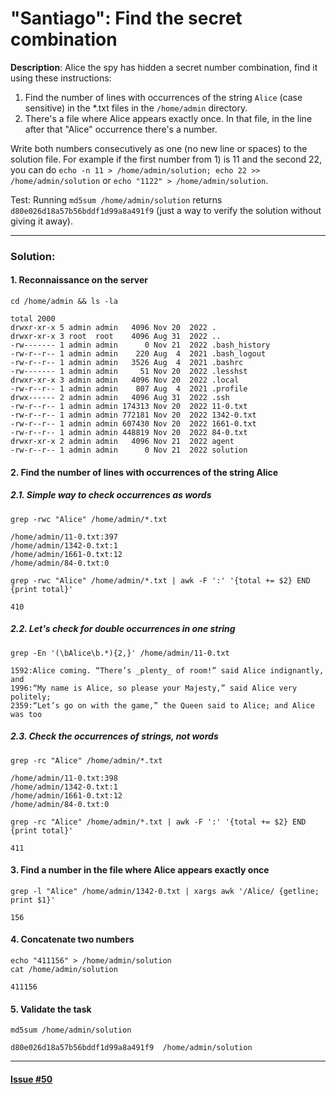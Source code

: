 # "Santiago": Find the secret combination

**Description**: Alice the spy has hidden a secret number combination, find it using these instructions:  
1) Find the number of lines with occurrences of the string `Alice` (case sensitive) in the *.txt files in the `/home/admin` directory.  
2) There's a file where Alice appears exactly once. In that file, in the line after that "Alice" occurrence there's a number.  

Write both numbers consecutively as one (no new line or spaces) to the solution file. For example if the first number from 1) is 11 and the second 22, you can do `echo -n 11 > /home/admin/solution; echo 22 >> /home/admin/solution` or `echo "1122" > /home/admin/solution`.  

Test: Running `md5sum /home/admin/solution` returns `d80e026d18a57b56bddf1d99a8a491f9` (just a way to verify the solution without giving it away).  

---

### Solution:
#### 1. Reconnaissance on the server
`cd /home/admin && ls -la`
```console
total 2000
drwxr-xr-x 5 admin admin   4096 Nov 20  2022 .
drwxr-xr-x 3 root  root    4096 Aug 31  2022 ..
-rw------- 1 admin admin      0 Nov 21  2022 .bash_history
-rw-r--r-- 1 admin admin    220 Aug  4  2021 .bash_logout
-rw-r--r-- 1 admin admin   3526 Aug  4  2021 .bashrc
-rw------- 1 admin admin     51 Nov 20  2022 .lesshst
drwxr-xr-x 3 admin admin   4096 Nov 20  2022 .local
-rw-r--r-- 1 admin admin    807 Aug  4  2021 .profile
drwx------ 2 admin admin   4096 Aug 31  2022 .ssh
-rw-r--r-- 1 admin admin 174313 Nov 20  2022 11-0.txt
-rw-r--r-- 1 admin admin 772181 Nov 20  2022 1342-0.txt
-rw-r--r-- 1 admin admin 607430 Nov 20  2022 1661-0.txt
-rw-r--r-- 1 admin admin 448819 Nov 20  2022 84-0.txt
drwxr-xr-x 2 admin admin   4096 Nov 21  2022 agent
-rw-r--r-- 1 admin admin      0 Nov 21  2022 solution
```

#### 2. Find the number of lines with occurrences of the string Alice
##### 2.1. Simple way to check occurrences as words
`grep -rwc "Alice" /home/admin/*.txt`  
```console
/home/admin/11-0.txt:397
/home/admin/1342-0.txt:1
/home/admin/1661-0.txt:12
/home/admin/84-0.txt:0
```
`grep -rwc "Alice" /home/admin/*.txt | awk -F ':' '{total += $2} END {print total}'`
```console
410
```

##### 2.2. Let's check for double occurrences in one string
`grep -En '(\bAlice\b.*){2,}' /home/admin/11-0.txt`  
```console
1592:Alice coming. “There’s _plenty_ of room!” said Alice indignantly, and
1996:“My name is Alice, so please your Majesty,” said Alice very politely;
2359:“Let’s go on with the game,” the Queen said to Alice; and Alice was too
```

##### 2.3. Сheck the occurrences of strings, not words
`grep -rc "Alice" /home/admin/*.txt`  
```console
/home/admin/11-0.txt:398
/home/admin/1342-0.txt:1
/home/admin/1661-0.txt:12
/home/admin/84-0.txt:0
```
`grep -rc "Alice" /home/admin/*.txt | awk -F ':' '{total += $2} END {print total}'`  
```console
411
```

#### 3. Find a number in the file where Alice appears exactly once
`grep -l "Alice" /home/admin/1342-0.txt | xargs awk '/Alice/ {getline; print $1}'`  
```console
156
```

#### 4. Concatenate two numbers
`echo "411156" > /home/admin/solution`  
`cat /home/admin/solution`
```console
411156
```

#### 5. Validate the task
`md5sum /home/admin/solution`  
```console
d80e026d18a57b56bddf1d99a8a491f9  /home/admin/solution
```

---
#### [Issue #50](https://github.com/fduran/sadservers/issues/50)

